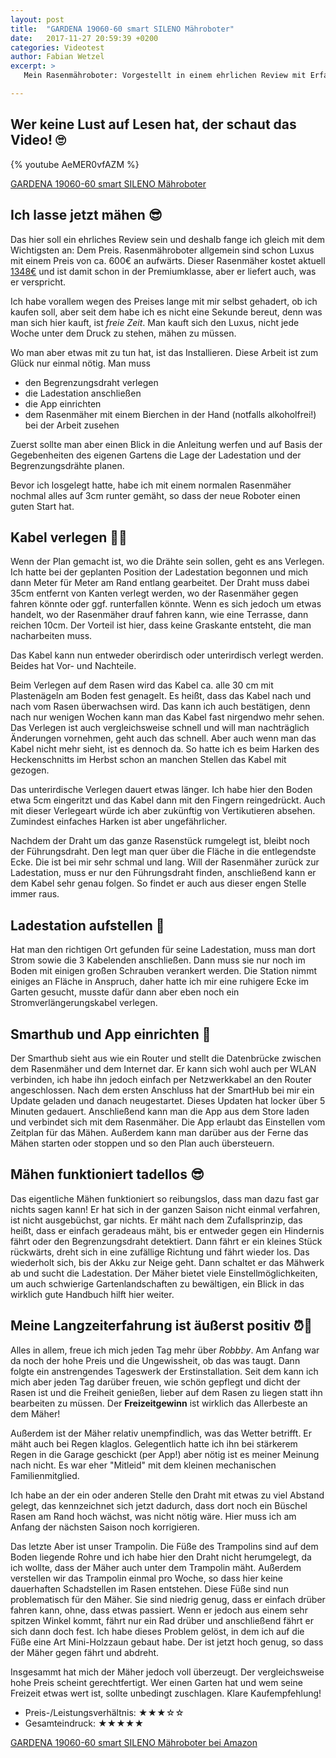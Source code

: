 ```yaml
---
layout: post
title:  "GARDENA 19060-60 smart SILENO Mähroboter"
date:   2017-11-27 20:59:39 +0200
categories: Videotest
author: Fabian Wetzel
excerpt: >
   Mein Rasenmähroboter: Vorgestellt in einem ehrlichen Review mit Erfahrungen aus erster Hand über eine ganze Saison. Schau das Video oder ließ einfach weiter!

---
```

## Wer keine Lust auf Lesen hat, der schaut das Video! 🙄

{% youtube AeMER0vfAZM %}

[GARDENA 19060-60 smart SILENO Mähroboter](http://amzn.to/2iB8tJ9)

## Ich lasse jetzt mähen 😎

Das hier soll ein ehrliches Review sein und deshalb fange ich gleich mit dem Wichtigsten an: Dem Preis. Rasenmähroboter allgemein sind schon Luxus mit einem Preis von ca. 600€ an aufwärts. Dieser Rasenmäher kostet aktuell [<span title="Preis vom 26.11.2017 // amazon.de">1348€</span>](http://amzn.to/2iB8tJ9) und ist damit schon in der Premiumklasse, aber er liefert auch, was er verspricht.

Ich habe vorallem wegen des Preises lange mit mir selbst gehadert, ob ich kaufen soll, aber seit dem habe ich es nicht eine Sekunde bereut, denn was man sich hier kauft, ist _freie Zeit_. Man kauft sich den Luxus, nicht jede Woche unter dem Druck zu stehen, mähen zu müssen.

Wo man aber etwas mit zu tun hat, ist das Installieren. Diese Arbeit ist zum Glück nur einmal nötig. Man muss

- den Begrenzungsdraht verlegen
- die Ladestation anschließen
- die App einrichten
- dem Rasenmäher mit einem Bierchen in der Hand (notfalls alkoholfrei!) bei der Arbeit zusehen

Zuerst sollte man aber einen Blick in die Anleitung werfen und auf Basis der Gegebenheiten des eigenen Gartens die Lage der Ladestation und der Begrenzungsdrähte planen.

Bevor ich losgelegt hatte, habe ich mit einem normalen Rasenmäher nochmal alles auf 3cm runter gemäht, so dass der neue Roboter einen guten Start hat.

## Kabel verlegen 💪😓

Wenn der Plan gemacht ist, wo die Drähte sein sollen, geht es ans Verlegen. Ich hatte bei der geplanten Position der Ladestation begonnen und mich dann Meter für Meter am Rand entlang gearbeitet. Der Draht muss dabei 35cm entfernt von Kanten verlegt werden, wo der Rasenmäher gegen fahren könnte oder ggf. runterfallen könnte. Wenn es sich jedoch um etwas handelt, wo der Rasenmäher drauf fahren kann, wie eine Terrasse, dann reichen 10cm. Der Vorteil ist hier, dass keine Graskante entsteht, die man nacharbeiten muss.

Das Kabel kann nun entweder oberirdisch oder unterirdisch verlegt werden. Beides hat Vor- und Nachteile.

Beim Verlegen auf dem Rasen wird das Kabel ca. alle 30 cm mit Plastenägeln am Boden fest genagelt. Es heißt, dass das Kabel nach und nach vom Rasen überwachsen wird. Das kann ich auch bestätigen, denn nach nur wenigen Wochen kann man das Kabel fast nirgendwo mehr sehen. Das Verlegen ist auch vergleichsweise schnell und will man nachträglich Änderungen vornehmen, geht auch das schnell. Aber auch wenn man das Kabel nicht mehr sieht, ist es dennoch da. So hatte ich es beim Harken des Heckenschnitts im Herbst schon an manchen Stellen das Kabel mit gezogen.

Das unterirdische Verlegen dauert etwas länger. Ich habe hier den Boden etwa 5cm eingeritzt und das Kabel dann mit den Fingern reingedrückt. Auch mit dieser Verlegeart würde ich aber zukünftig von Vertikutieren absehen. Zumindest einfaches Harken ist aber ungefährlicher.

Nachdem der Draht um das ganze Rasenstück rumgelegt ist, bleibt noch der Führungsdraht. Den legt man quer über die Fläche in die entlegendste Ecke. Die ist bei mir sehr schmal und lang. Will der Rasenmäher zurück zur Ladestation, muss er nur den Führungsdraht finden, anschließend kann er dem Kabel sehr genau folgen. So findet er auch aus dieser engen Stelle immer raus.

## Ladestation aufstellen 🔋

Hat man den richtigen Ort gefunden für seine Ladestation, muss man dort Strom sowie die 3 Kabelenden anschließen. Dann muss sie nur noch im Boden mit einigen großen Schrauben verankert werden. Die Station nimmt einiges an Fläche in Anspruch, daher hatte ich mir eine ruhigere Ecke im Garten gesucht, musste dafür dann aber eben noch ein Stromverlängerungskabel verlegen.

## Smarthub und App einrichten 📱

Der Smarthub sieht aus wie ein Router und stellt die Datenbrücke zwischen dem Rasenmäher und dem Internet dar. Er kann sich wohl auch per WLAN verbinden, ich habe ihn jedoch einfach per Netzwerkkabel an den Router angeschlossen. Nach dem ersten Anschluss hat der SmartHub bei mir ein Update geladen und danach neugestartet. Dieses Updaten hat locker über 5 Minuten gedauert. Anschließend kann man die App aus dem Store laden und verbindet sich mit dem Rasenmäher. Die App erlaubt das Einstellen vom Zeitplan für das Mähen. Außerdem kann man darüber aus der Ferne das Mähen starten oder stoppen und so den Plan auch übersteuern.

## Mähen funktioniert tadellos 😎

Das eigentliche Mähen funktioniert so reibungslos, dass man dazu fast gar nichts sagen kann! Er hat sich in der ganzen Saison nicht einmal verfahren, ist nicht ausgebüchst, gar nichts. Er mäht nach dem Zufallsprinzip, das heißt, dass er einfach geradeaus mäht, bis er entweder gegen ein Hindernis fährt oder den Begrenzungsdraht detektiert. Dann fährt er ein kleines Stück rückwärts, dreht sich in eine zufällige Richtung und fährt wieder los. Das wiederholt sich, bis der Akku zur Neige geht. Dann schaltet er das Mähwerk ab und sucht die Ladestation. Der Mäher bietet viele Einstellmöglichkeiten, um auch schwierige Gartenlandschaften zu bewältigen, ein Blick in das wirklich gute Handbuch hilft hier weiter.

## Meine Langzeiterfahrung ist äußerst positiv ⏰🌈

Alles in allem, freue ich mich jeden Tag mehr über *Robbby*. Am Anfang war da noch der hohe Preis und die Ungewissheit, ob das was taugt. Dann folgte ein anstrengendes Tageswerk der Erstinstallation. Seit dem kann ich mich aber jeden Tag darüber freuen, wie schön gepflegt und dicht der Rasen ist und die Freiheit genießen, lieber auf dem Rasen zu liegen statt ihn bearbeiten zu müssen. Der **Freizeitgewinn** ist wirklich das Allerbeste an dem Mäher!

Außerdem ist der Mäher relativ unempfindlich, was das Wetter betrifft. Er mäht auch bei Regen klaglos. Gelegentlich hatte ich ihn bei stärkerem Regen in die Garage geschickt (per App!) aber nötig ist es meiner Meinung nach nicht. Es war eher "Mitleid" mit dem kleinen mechanischen Familienmitglied.

Ich habe an der ein oder anderen Stelle den Draht mit etwas zu viel Abstand gelegt, das kennzeichnet sich jetzt dadurch, dass dort noch ein Büschel Rasen am Rand hoch wächst, was nicht nötig wäre. Hier muss ich am Anfang der nächsten Saison noch korrigieren.

Das letzte Aber ist unser Trampolin. Die Füße des Trampolins sind auf dem Boden liegende Rohre und ich habe hier den Draht nicht herumgelegt, da ich wollte, dass der Mäher auch unter dem Trampolin mäht. Außerdem verstellen wir das Trampolin einmal pro Woche, so dass hier keine dauerhaften Schadstellen im Rasen entstehen. Diese Füße sind nun problematisch für den Mäher. Sie sind niedrig genug, dass er einfach drüber fahren kann, ohne, dass etwas passiert. Wenn er jedoch aus einem sehr spitzen Winkel kommt, fährt nur ein Rad drüber und anschließend fährt er sich dann doch fest. Ich habe dieses Problem gelöst, in dem ich auf die Füße eine Art Mini-Holzzaun gebaut habe. Der ist jetzt hoch genug, so dass der Mäher gegen fährt und abdreht.

Insgesammt hat mich der Mäher jedoch voll überzeugt. Der vergleichsweise hohe Preis scheint gerechtfertigt. Wer einen Garten hat und wem seine Freizeit etwas wert ist, sollte unbedingt zuschlagen. Klare Kaufempfehlung!

- Preis-/Leistungsverhältnis: ★★★☆☆
- Gesamteindruck: ★★★★★

[GARDENA 19060-60 smart SILENO Mähroboter bei Amazon](http://amzn.to/2iB8tJ9)
